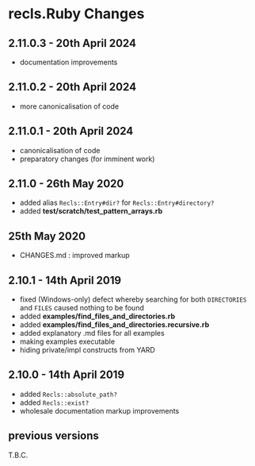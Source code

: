 # **recls.Ruby** Changes

## 2.11.0.3 - 20th April 2024

* documentation improvements


## 2.11.0.2 - 20th April 2024

* more canonicalisation of code


## 2.11.0.1 - 20th April 2024

* canonicalisation of code
* preparatory changes (for imminent work)


## 2.11.0 - 26th May 2020

* added alias `Recls::Entry#dir?` for `Recls::Entry#directory?`
* added **test/scratch/test_pattern_arrays.rb**


## 25th May 2020

* CHANGES.md : improved markup


## 2.10.1 - 14th April 2019

* fixed (Windows-only) defect whereby searching for both `DIRECTORIES` and `FILES` caused nothing to be found
* added **examples/find_files_and_directories.rb**
* added **examples/find_files_and_directories.recursive.rb**
* added explanatory .md files for all examples
* making examples executable
* hiding private/impl constructs from YARD


## 2.10.0 - 14th April 2019

* added `Recls::absolute_path?`
* added `Recls::exist?`
* wholesale documentation markup improvements


## previous versions

T.B.C.


<!-- ########################### end of file ########################### -->

